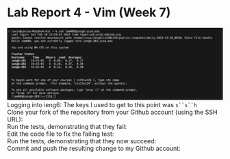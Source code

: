 # Lab Report 4 - Vim (Week 7)
![Image](sshLogin.png)
<br/>Logging into ieng6: The keys I used to get to this point was `s``s``h`
<br/>Clone your fork of the repository from your Github account (using the SSH URL):
<br/>Run the tests, demonstrating that they fail:
<br/>Edit the code file to fix the failing test:
<br/>Run the tests, demonstrating that they now succeed:
<br/>Commit and push the resulting change to my Github account:
